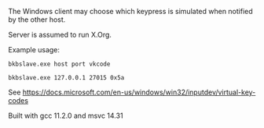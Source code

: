 The Windows client may choose which keypress is simulated when notified by the other host.

Server is assumed to run X.Org.

Example usage:

`bkbslave.exe host port vkcode`

`bkbslave.exe 127.0.0.1 27015 0x5a`

See https://docs.microsoft.com/en-us/windows/win32/inputdev/virtual-key-codes

Built with gcc 11.2.0 and msvc 14.31
